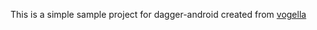 This is a simple sample project for dagger-android created from [vogella](http://www.vogella.com/tutorials/Dagger/article.html#exercise_androiddagger)